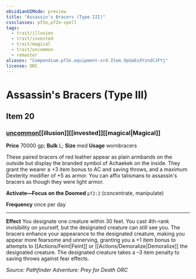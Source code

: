```yaml
---
obsidianUIMode: preview
title: "Assassin's Bracers (Type III)"
cssclasses: pf2e,pf2e-spell
tags:
  - trait/illusion
  - trait/invested
  - trait/magical
  - trait/uncommon
  - remaster
aliases: "Compendium.pf2e.equipment-srd.Item.9pUwExXYzndCJFYj"
license: ORC
---
```

# Assassin's Bracers (Type III)
## Item 20
### [uncommon](uncommon.md "Uncommon Rarity Trait")[[illusion]][[invested]][[magical|Magical]]


**Price** 70000 gp; 
**Bulk** L; **Size** med
**Usage** wornbracers

These paired bracers of red leather appear as plain armbands on the outside but display the branded symbol of Achaekek on the inside. They grant the wearer a +3 item bonus to AC and saving throws, and a maximum Dexterity modifier of +5 as armor. You can affix talismans to assassin's bracers as though they were light armor.

**Activate—Focus on the Doomed** `pf2:2` (concentrate, manipulate)

**Frequency** once per day

* * *

**Effect** You designate one creature within 30 feet. You cast 4th-rank invisibility on yourself, but the designated creature can still see you. The bracers enhance your appearance to the designated creature, making you appear more fearsome and unnerving, granting you a +1 item bonus to attempts to [[Actions/Feint|Feint]] or [[Actions/Demoralize|Demoralize]] the designated creature. The designated creature takes a –3 item penalty to saving throws against fear effects.

*Source: Pathfinder Adventure: Prey for Death*
*ORC*